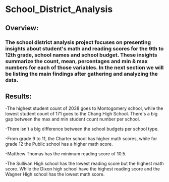 # School_District_Analysis

## Overview:

### The school district analysis project focuses on presenting insights about student's math and reading scores for the 9th to 12th grade, school names and school budget. These insights summarize the count, mean, percentages and min & max numbers for each of those variables. In the next section we will be listing the main findings after gathering and analyzing the data.

## Results:

-The highest student count of 2038 goes to Montogomery school, while the lowest student count of 171 goes to the Chang High School. There's a big gap between the max and min student count number per school.

-There isn't a big difference between the school budgets per school type.

-From grade 9 to 11, the Charter school has higher math scores, while for grade 12 the Public school has a higher math score.

-Matthew Thomas has the minimum reading score of 10.5.

-The Sullivan High school has the lowest reading score but the highest math score. While the Dixon high school have the highest reading score and the Wagner High school has the lowest math score.
